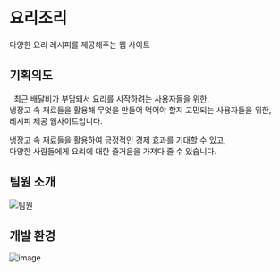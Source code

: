 # 요리조리
다양한 요리 레시피를 제공해주는 웹 사이트
## 기획의도

&nbsp; 최근 배달비가 부담돼서 요리를 시작하려는 사용자들을 위한, <br>
냉장고 속 재료들을 활용해 무엇을 만들어 먹어야 할지 고민되는 사용자들을 위한,<br>
레시피 제공 웹사이트입니다. <br>

냉장고 속 재료들을 활용하여 긍정적인 경제 효과를 기대할 수 있고, <br>
다양한 사람들에게 요리에 대한 즐거움을 가져다 줄 수 있습니다.

## 팀원 소개
![팀원](팀원소개.png)

## 개발 환경
![image](https://user-images.githubusercontent.com/67787525/186371325-2330c28c-43f2-44e4-9bb8-ce43e2261bf6.png)

